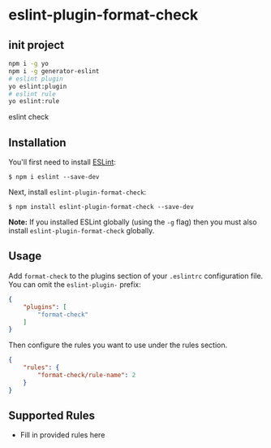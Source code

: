 # eslint-plugin-format-check

## init project
```bash
npm i -g yo
npm i -g generator-eslint
# eslint plugin
yo eslint:plugin
# eslint rule
yo eslint:rule
```

eslint check

## Installation

You'll first need to install [ESLint](http://eslint.org):

```
$ npm i eslint --save-dev
```

Next, install `eslint-plugin-format-check`:

```
$ npm install eslint-plugin-format-check --save-dev
```

**Note:** If you installed ESLint globally (using the `-g` flag) then you must also install `eslint-plugin-format-check` globally.

## Usage

Add `format-check` to the plugins section of your `.eslintrc` configuration file. You can omit the `eslint-plugin-` prefix:

```json
{
    "plugins": [
        "format-check"
    ]
}
```


Then configure the rules you want to use under the rules section.

```json
{
    "rules": {
        "format-check/rule-name": 2
    }
}
```

## Supported Rules

* Fill in provided rules here






